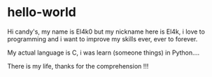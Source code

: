 # hello-world

  Hi candy's, my name is El4k0 but my nickname here is El4k, i love to programming and i want to improve my skills ever, ever to forever.

  My actual language is C, i was learn (someone things) in Python.... 
  
  There is my life, thanks for the comprehension !!!
